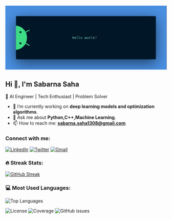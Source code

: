 
![Banner](https://github.com/Sabarna07-tech/Sabarna07-tech/blob/main/Screenshot%202024-11-18%20020527.png)




## Hi 👋, I'm Sabarna Saha  

🚀 AI Engineer | Tech Enthusiast | Problem Solver  

- 🌱 I’m currently working on **deep learning models and optimization algorithms**.  
- 🔭 Ask me about **Python,C++,Machine Learning**.  
- 📫 How to reach me: **sabarna.saha1308@gmail.com**  


### Connect with me:
[![LinkedIn](https://img.shields.io/badge/LinkedIn-blue?style=flat-square&logo=linkedin)](https://www.linkedin.com/in/sabarnasaha/)
[![Twitter](https://img.shields.io/badge/Twitter-1DA1F2?style=flat-square&logo=twitter&logoColor=white)](https://x.com/_sabarna_sh)
[![Gmail](https://img.shields.io/badge/Gmail-D14836?style=flat-square&logo=gmail&logoColor=white)](mailto:sabarna.saha1308@gmail.com)

### 🔥 Streak Stats:
[![GitHub Streak](https://github-readme-streak-stats.herokuapp.com?user=Sabarna07-tech&theme=radical)](https://git.io/streak-stats)

### 💻 Most Used Languages:
![Top Languages](https://github-readme-stats.vercel.app/api/top-langs/?username=Sabarna07-tech&layout=compact&theme=radical)


![License](https://img.shields.io/github/license/Sabarna07-tech/Sabarna07-tech)
![Coverage](https://img.shields.io/coveralls/github/Sabarna07-tech/Sabarna07-tech)
![GitHub issues](https://img.shields.io/github/issues/Sabarna07-tech/Sabarna07-tech)
